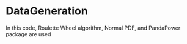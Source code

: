 # DataGeneration
In this code, Roulette Wheel algorithm, Normal PDF, and PandaPower package are used 
